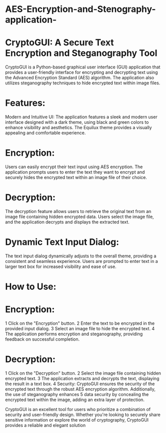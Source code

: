 # AES-Encryption-and-Stenography-application-

# CryptoGUI: A Secure Text Encryption and Steganography Tool

CryptoGUI is a Python-based graphical user interface (GUI) application that provides a user-friendly interface for encrypting and decrypting text using the Advanced Encryption Standard (AES) algorithm. The application also utilizes steganography techniques to hide encrypted text within image files.

# Features:

Modern and Intuitive UI: The application features a sleek and modern user interface designed with a dark theme, using black and green colors to enhance visibility and aesthetics. The Equilux theme provides a visually appealing and comfortable experience.

# Encryption:
Users can easily encrypt their text input using AES encryption. The application prompts users to enter the text they want to encrypt and securely hides the encrypted text within an image file of their choice.

# Decryption:
The decryption feature allows users to retrieve the original text from an image file containing hidden encrypted data. Users select the image file, and the application decrypts and displays the extracted text.

# Dynamic Text Input Dialog:
The text input dialog dynamically adjusts to the overall theme, providing a consistent and seamless experience. Users are prompted to enter text in a larger text box for increased visibility and ease of use.

# How to Use:

# Encryption:

1 Click on the "Encryption" button.
2 Enter the text to be encrypted in the provided input dialog.
3 Select an image file to hide the encrypted text.
4 The application performs encryption and steganography, providing feedback on successful completion.
# Decryption:

1 Click on the "Decryption" button.
2 Select the image file containing hidden encrypted text.
3 The application extracts and decrypts the text, displaying the result in a text box.
4 Security: CryptoGUI ensures the security of the encrypted text through the robust AES encryption algorithm. Additionally, the use of steganography enhances 5 data security by concealing the encrypted text within the image, adding an extra layer of protection.

CryptoGUI is an excellent tool for users who prioritize a combination of security and user-friendly design. Whether you're looking to securely share sensitive information or explore the world of cryptography, CryptoGUI provides a reliable and elegant solution
